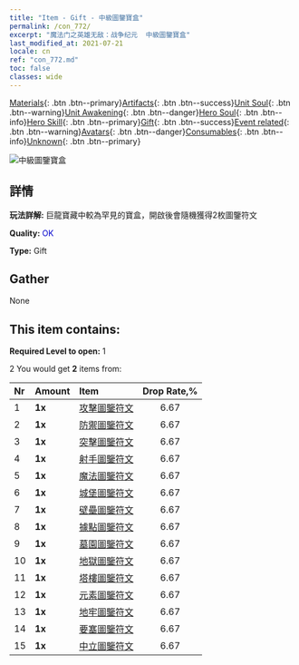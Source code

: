 ```yaml
---
title: "Item - Gift - 中級圖鑒寶盒"
permalink: /con_772/
excerpt: "魔法门之英雄无敌：战争纪元  中級圖鑒寶盒"
last_modified_at: 2021-07-21
locale: cn
ref: "con_772.md"
toc: false
classes: wide
---
```

 [Materials](/ItemsCN/){: .btn .btn--primary}[Artifacts](/ItemsCN/Artifacts/){: .btn .btn--success}[Unit Soul](/ItemsCN/UnitSoul/){: .btn .btn--warning}[Unit Awakening](/ItemsCN/UnitAwakening/){: .btn .btn--danger}[Hero Soul](/ItemsCN/HeroSoul/){: .btn .btn--info}[Hero Skill](/ItemsCN/HeroSkill/){: .btn .btn--primary}[Gift](/ItemsCN/Gift/){: .btn .btn--success}[Event related](/ItemsCN/Events/){: .btn .btn--warning}[Avatars](/ItemsCN/Avatars/){: .btn .btn--danger}[Consumables](/ItemsCN/Consumables/){: .btn .btn--info}[Unknown](/ItemsCN/Unknown/){: .btn .btn--primary}

 ![中級圖鑒寶盒](/images/t/i_tujianhezi2.png)

## 詳情
 **玩法詳解:** 巨龍寶藏中較為罕見的寶盒，開啟後會隨機獲得2枚圖鑒符文

 **Quality:** <span style="color: #0000CD">OK</span>

 **Type:** Gift

## Gather

  None

## This item contains:

 **Required Level to open:** 1

 2 You would get **2** items  from:

  | Nr | Amount |     Item    | Drop Rate,% |
  |:---|:-------|:------------|:---------:|
  | 1 |  **1x** | [攻擊圖鑒符文](/cn/Items/con_734/) | 6.67 | 
  | 2 |  **1x** | [防禦圖鑒符文](/cn/Items/con_739/) | 6.67 | 
  | 3 |  **1x** | [突擊圖鑒符文](/cn/Items/con_741/) | 6.67 | 
  | 4 |  **1x** | [射手圖鑒符文](/cn/Items/con_742/) | 6.67 | 
  | 5 |  **1x** | [魔法圖鑒符文](/cn/Items/con_746/) | 6.67 | 
  | 6 |  **1x** | [城堡圖鑒符文](/cn/Items/con_752/) | 6.67 | 
  | 7 |  **1x** | [壁壘圖鑒符文](/cn/Items/con_753/) | 6.67 | 
  | 8 |  **1x** | [據點圖鑒符文](/cn/Items/con_754/) | 6.67 | 
  | 9 |  **1x** | [墓園圖鑒符文](/cn/Items/con_755/) | 6.67 | 
  | 10 |  **1x** | [地獄圖鑒符文](/cn/Items/con_777/) | 6.67 | 
  | 11 |  **1x** | [塔樓圖鑒符文](/cn/Items/con_785/) | 6.67 | 
  | 12 |  **1x** | [元素圖鑒符文](/cn/Items/con_791/) | 6.67 | 
  | 13 |  **1x** | [地牢圖鑒符文](/cn/Items/con_792/) | 6.67 | 
  | 14 |  **1x** | [要塞圖鑒符文](/cn/Items/con_818/) | 6.67 | 
  | 15 |  **1x** | [中立圖鑒符文](/cn/Items/con_869/) | 6.67 | 
